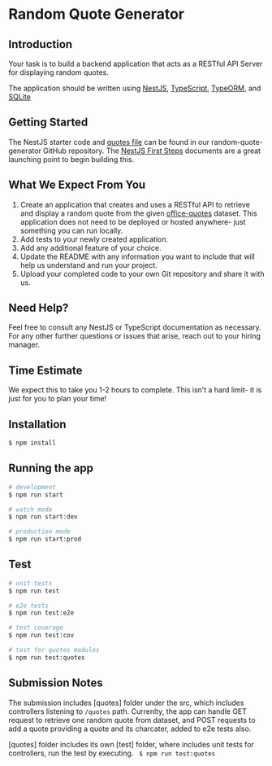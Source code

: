 # Random Quote Generator

## Introduction

Your task is to build a backend application that acts as a RESTful API Server for displaying random quotes. 

The application should be written using [NestJS](https://nestjs.com/), [TypeScript](https://www.typescriptlang.org/), [TypeORM](https://typeorm.io), and [SQLite](https://www.sqlite.org)

## Getting Started

The NestJS starter code and [quotes file](https://github.com/VioletLabsInc/random-quote-generator/blob/master/src/data/office_quotes.json) can be found in our random-quote-generator GitHub repository. 
The [NestJS First Steps](https://docs.nestjs.com/first-steps) documents are a great launching point to begin building this.

## What We Expect From You
1. Create an application that creates and uses a RESTful API to retrieve and display a random quote from the given [office-quotes](https://github.com/VioletLabsInc/random-quote-generator/blob/master/src/data/office_quotes.json) dataset. This application does not need to be deployed or hosted anywhere- just something you can run locally.
2. Add tests to your newly created application.
3. Add any additional feature of your choice.
4. Update the README with any information you want to include that will help us understand and run your project.
5. Upload your completed code to your own Git repository and share it with us.

## Need Help?

Feel free to consult any NestJS or TypeScript documentation as necessary. For any other further questions or issues that arise, reach out to your hiring manager.

## Time Estimate

We expect this to take you 1-2 hours to complete. This isn’t a hard limit- it is just for you to plan your time!

## Installation

```bash
$ npm install
```

## Running the app

```bash
# development
$ npm run start

# watch mode
$ npm run start:dev

# production mode
$ npm run start:prod
```

## Test

```bash
# unit tests
$ npm run test

# e2e tests
$ npm run test:e2e

# test coverage
$ npm run test:cov

# test for quotes modules
$ npm run test:quotes
```

## Submission Notes

The submission includes [quotes] folder under the src, which includes controllers listening to ```/quotes``` path. Currenlty, the app can handle GET request to retrieve one random quote from dataset, and POST requests to add a quote providing a quote and its charcater, added to e2e tests also. 

[quotes] folder includes its own [test] folder, where includes unit tests for controllers, run the test by executing. ``` $ npm run test:quotes``` 

